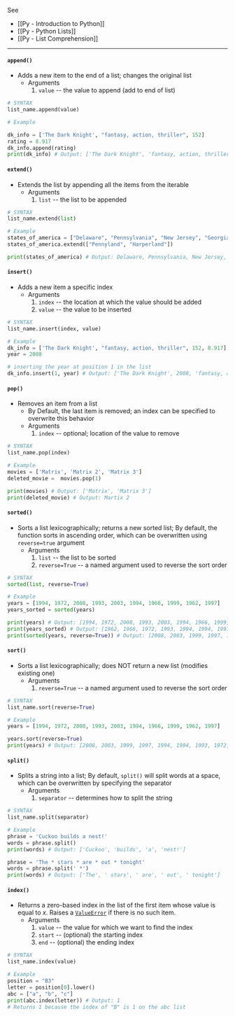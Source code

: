 See
* [[Py - Introduction to Python]]
* [[Py - Python Lists]]
* [[Py - List Comprehension]]

---
#### `append()`
* Adds a new item to the end of a list; changes the original list
	* Arguments
		1) `value` -- the value to append (add to end of list)
```python
# SYNTAX
list_name.append(value)
```

```Python
# Example

dk_info = ['The Dark Knight', "fantasy, action, thriller", 152]
rating = 8.917
dk_info.append(rating)
print(dk_info) # Output: ['The Dark Knight', 'fantasy, action, thriller', 152, 8.917]
```

#### `extend()`
* Extends the list by appending all the items from the iterable
	* Arguments
		1) `list` -- the list to be appended
```python
# SYNTAX
list_name.extend(list)
```

```Python
# Example
states_of_america = ["Delaware", "Pennsylvania", "New Jersey", "Georgia", ...]
states_of_america.extend(["Pennyland", "Harperland"])

print(states_of_america) # Output: Delaware, Pennsylvania, New Jersey, Georgia, Pennyland, Harperland
```

#### `insert()`
* Adds a new item a specific index
	* Arguments
		1) `index` -- the location at which the value should be added
		2) `value` -- the value to be inserted
```Python
# SYNTAX
list_name.insert(index, value)
```

```python
# Example
dk_info = ['The Dark Knight', "fantasy, action, thriller", 152, 8.917]
year = 2008

# inserting the year at position 1 in the list
dk_info.insert(1, year) # Output: ['The Dark Knight', 2008, 'fantasy, action, thriller', 152, 8.917]
```

#### `pop()`
* Removes an item from a list
	* By Default, the last item is removed; an index can be specified to overwrite this behavior
	* Arguments
		1) `index` -- optional; location of the value to remove
```python
# SYNTAX
list_name.pop(index)
```

```Python
# Example
movies = ['Matrix', 'Matrix 2', 'Matrix 3']
deleted_movie =  movies.pop(1)

print(movies) # Output: ['Matrix', 'Matrix 3']
print(deleted_movie) # Output: Martix 2
```

#### `sorted()`
* Sorts a list lexicographically; returns a new sorted list; By default, the function sorts in ascending order, which can be overwritten using `reverse=true` argument
	* Arguments
		1) `list` -- the list to be sorted
		2) `reverse=True` -- a named argument used to reverse the sort order
```Python
# SYNTAX
sorted(list, reverse=True)
```

```Python
# Example
years = [1994, 1972, 2008, 1993, 2003, 1994, 1966, 1999, 1962, 1997]
years_sorted = sorted(years)

print(years) # Output: [1994, 1972, 2008, 1993, 2003, 1994, 1966, 1999, 1962, 1997]
print(years_sorted) # Output: [1962, 1966, 1972, 1993, 1994, 1994, 1997, 1999, 2003, 2008] 
print(sorted(years, reverse=True)) # Output: [2008, 2003, 1999, 1997, 1994, 1994, 1993, 1972, 1966, 1962] 
```

#### `sort()`
* Sorts a list lexicographically; does NOT return a new list (modifies existing one)
	* Arguments
		1) `reverse=True` -- a named argument used to reverse the sort order
```Python
# SYNTAX
list_name.sort(reverse=True)
```

```Python
# Example
years = [1994, 1972, 2008, 1993, 2003, 1994, 1966, 1999, 1962, 1997]

years.sort(reverse=True)
print(years) # Output: [2008, 2003, 1999, 1997, 1994, 1994, 1993, 1972, 1966, 1962] 
```

#### `split()`
* Splits a string into a list; By default, `split()` will split words at a space, which can be overwritten by specifying the separator
	* Arguments
		1) `separator` -- determines how to split the string
```python
# SYNTAX
list_name.split(separator)
```

```Python
# Example
phrase = 'Cuckoo builds a nest!'
words = phrase.split()
print(words) # Output: ['Cuckoo', 'builds', 'a', 'nest!'] 

phrase = 'The * stars * are * out * tonight'
words = phrase.split(' *')
print(words) # Output: ['The', ' stars', ' are', ' out', ' tonight'] 
```

#### `index()`
* Returns a zero-based index in the list of the first item whose value is equal to _x_. Raises a [`ValueError`](https://docs.python.org/3/library/exceptions.html#ValueError "ValueError") if there is no such item.
	* Arguments
		1) `value` -- the value for which we want to find the index
		2) `start` -- (optional) the starting index
		3) `end` -- (optional) the ending index
```python
# SYNTAX
list_name.index(value)
```

```Python
# Example
position = "B3"
letter = position[0].lower()
abc = ["a", "b", "c"]
print(abc.index(letter)) # Output: 1 
# Returns 1 because the index of "B" is 1 on the abc list
```

